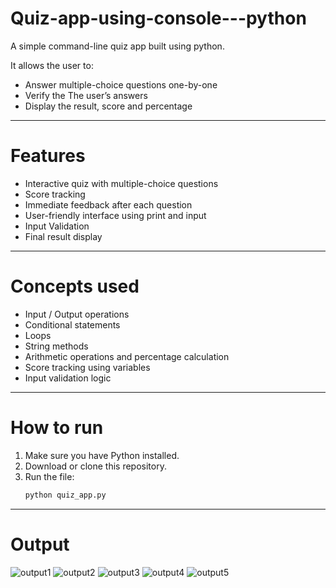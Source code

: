 # Quiz-app-using-console---python
A simple command-line quiz app built using python.

It allows the user to:
- Answer multiple-choice questions one-by-one
- Verify the The user’s answers
- Display the result, score and percentage

---

# Features

- Interactive quiz with multiple-choice questions
- Score tracking
- Immediate feedback after each question
- User-friendly interface using print and input
- Input Validation
- Final result display

---

# Concepts used
- Input / Output operations
- Conditional statements
- Loops 
- String methods
- Arithmetic operations and percentage calculation
- Score tracking using variables
- Input validation logic

---

# How to run

1. Make sure you have Python installed.
2. Download or clone this repository.
3. Run the file:
   ```bash
   python quiz_app.py

---

# Output
![output1](output1.png)
![output2](output2.png)
![output3](output3.png)
![output4](output4.png)
![output5](output5.png)

